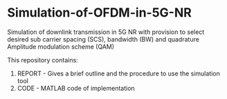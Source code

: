 # Simulation-of-OFDM-in-5G-NR
Simulation of downlink transmission in 5G NR with provision to select desired sub carrier spacing (SCS), bandwidth (BW) and quadrature Amplitude modulation scheme (QAM) 

This repository contains:
1. REPORT - Gives a brief outline and the procedure to use the simulation tool
2. CODE - MATLAB code of implementation
